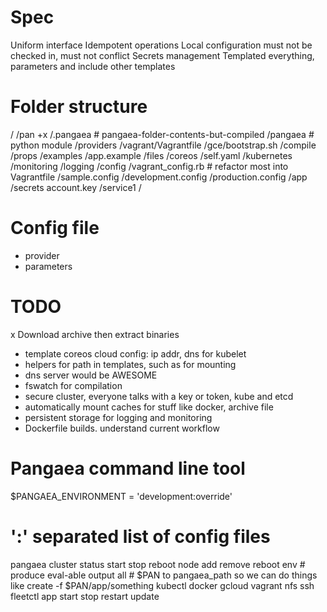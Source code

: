 # Spec #

Uniform interface
Idempotent operations
Local configuration must not be checked in, must not conflict
Secrets management
Templated everything, parameters and include other templates

# Folder structure #

/
/pan +x
/.pangaea # pangaea-folder-contents-but-compiled
/pangaea # python module
  /providers
    /vagrant/Vagrantfile
    /gce/bootstrap.sh
  /compile
  /props
  /examples
    /app.example
  /files
    /coreos
      /self.yaml
    /kubernetes
      /monitoring
    /logging
/config
  /vagrant_config.rb # refactor most into Vagrantfile
  /sample.config
  /development.config
  /production.config
/app
  /secrets
    account.key
  /service1
    /

# Config file #

- provider
- parameters

# TODO #

x Download archive then extract binaries
- template coreos cloud config: ip addr, dns for kubelet
- helpers for path in templates, such as for mounting
- dns server would be AWESOME
- fswatch for compilation
- secure cluster, everyone talks with a key or token, kube and etcd
- automatically mount caches for stuff like docker, archive file
- persistent storage for logging and monitoring
- Dockerfile builds. understand current workflow

# Pangaea command line tool

$PANGAEA_ENVIRONMENT = 'development:override'
  # ':' separated list of config files

pangaea
  cluster
    status start stop reboot
    node
      add remove reboot
  env
    # produce eval-able output
    all
      # $PAN to pangaea_path so we can do things like create -f $PAN/app/something
    kubectl docker gcloud vagrant nfs ssh fleetctl
  app
    start stop restart update <name>
